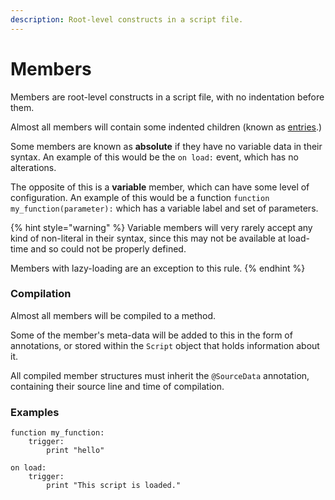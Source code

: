 ```yaml
---
description: Root-level constructs in a script file.
---
```


# Members

Members are root-level constructs in a script file, with no indentation before them.

Almost all members will contain some indented children (known as [entries](../entries.md).)

Some members are known as **absolute** if they have no variable data in their syntax. An example of this would be the `on load:` event, which has no alterations.

The opposite of this is a **variable** member, which can have some level of configuration. An example of this would be a function `function my_function(parameter):` which has a variable label and set of parameters.

{% hint style="warning" %}
Variable members will very rarely accept any kind of non-literal in their syntax, since this may not be available at load-time and so could not be properly defined.

Members with lazy-loading are an exception to this rule.
{% endhint %}

### Compilation

Almost all members will be compiled to a method.

Some of the member's meta-data will be added to this in the form of annotations, or stored within the `Script` object that holds information about it.

All compiled member structures must inherit the `@SourceData` annotation, containing their source line and time of compilation.

### Examples

```clike
function my_function:
    trigger:
        print "hello"
```

```clike
on load:
    trigger:
        print "This script is loaded."
```

